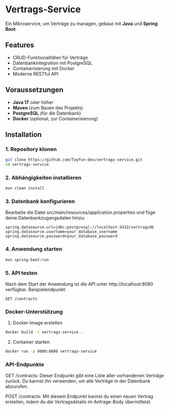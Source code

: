 # Vertrags-Service

Ein Mikroservice, um Verträge zu managen, gebaut mit **Java** und **Spring Boot**.

## Features

- CRUD-Funktionalitäten für Verträge
- Datenbankintegration mit PostgreSQL
- Containerisierung mit Docker
- Moderne RESTful API

## Voraussetzungen

- **Java 17** oder höher
- **Maven** (zum Bauen des Projekts)
- **PostgreSQL** (für die Datenbank)
- **Docker** (optional, zur Containerisierung)

## Installation

### 1. Repository klonen
```bash
git clone https://github.com/Tayfun-dev/vertrags-service.git
cd vertrags-service
```
### 2. Abhängigkeiten installieren
```bash
mvn clean install
```
### 3. Datenbank konfigurieren
Bearbeite die Datei src/main/resources/application.properties und füge deine Datenbankzugangsdaten hinzu:
```properties
spring.datasource.url=jdbc:postgresql://localhost:5432/vertragsdb
spring.datasource.username=your_database_username
spring.datasource.password=your_database_password
```
### 4. Anwendung starten
```bash
mvn spring-boot:run
```
### 5. API testen
Nach dem Start der Anwendung ist die API unter http://localhost:8080 verfügbar.
Beispielendpunkt:
```HTTP
GET /contracts
```
### Docker-Unterstützung
1. Docker-Image erstellen
```bash
docker build -t vertrags-service .
```
2. Container starten
```bash
docker run -p 8080:8080 vertrags-service
```
### API-Endpunkte

GET /contracts: Dieser Endpunkt gibt eine Liste aller vorhandenen Verträge zurück. Du kannst ihn verwenden, um alle Verträge in der Datenbank abzurufen.

POST /contracts: Mit diesem Endpunkt kannst du einen neuen Vertrag erstellen, indem du die Vertragsdetails im Anfrage-Body übermittelst.









